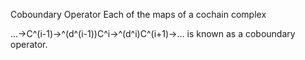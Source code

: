Coboundary Operator
Each of the maps of a cochain complex

 ...->C^(i-1)->^(d^(i-1))C^i->^(d^i)C^(i+1)->... 
is known as a coboundary operator.